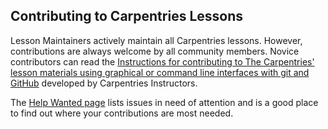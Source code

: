 ## Contributing to Carpentries Lessons

Lesson Maintainers actively maintain all Carpentries lessons.
However, contributions are always welcome by all community members.
Novice contributors can read the [Instructions for contributing to The Carpentries' lesson materials
using graphical or command line interfaces with git and GitHub][novice-guide] developed by Carpentries Instructors.

The [Help Wanted page][hwp] lists issues in need of attention
and is a good place to find out where your contributions are most needed.

[novice-guide]: https://github.com/carpentries-incubator/swc_github_flow/blob/main/for_novice_contributors.md#
[hwp]: https://carpentries.org/help-wanted-issues
